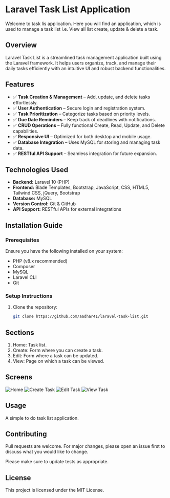 # Laravel Task List Application
Welcome to task lis application. Here you will find an application, which is used to manage a task list i.e. View all list create, update & delete a task.

## Overview
Laravel Task List is a streamlined task management application built using the Laravel framework. It helps users organize, track, and manage their daily tasks efficiently with an intuitive UI and robust backend functionalities.

## Features
- ✅ **Task Creation & Management** – Add, update, and delete tasks effortlessly.
- ✅ **User Authentication** – Secure login and registration system.
- ✅ **Task Prioritization** – Categorize tasks based on priority levels.
- ✅ **Due Date Reminders** – Keep track of deadlines with notifications.
- ✅ **CRUD Operations** – Fully functional Create, Read, Update, and Delete capabilities.
- ✅ **Responsive UI** – Optimized for both desktop and mobile usage.
- ✅ **Database Integration** – Uses MySQL for storing and managing task data.
- ✅ **RESTful API Support** – Seamless integration for future expansion.
  
## Technologies Used
- **Backend:** Laravel 10 (PHP)
- **Frontend:** Blade Templates, Bootstrap, JavaScript, CSS, HTML5, Tailwind CSS, jQuery, Bootstrap
- **Database:** MySQL
- **Version Control:** Git & GitHub
- **API Support:** RESTful APIs for external integrations

## Installation Guide
### Prerequisites
Ensure you have the following installed on your system:
- PHP (v8.x recommended)
- Composer
- MySQL
- Laravel CLI
- Git

### Setup Instructions
1. Clone the repository:
   ```sh
   git clone https://github.com/aadhar41/laravel-task-list.git

## Sections

1. Home: Task list.
2. Create: Form where you can create a task.
3. Edit: Form where a task can be updated.
4. View: Page on which a task can be viewed.

## Screens

<img src="https://github.com/aadhar41/laravel-task-list/blob/master/public/tasks-list-home-page.png" alt="Home" />

<img src="https://github.com/aadhar41/laravel-task-list/blob/master/public/tasks-list-create-task.png" alt="Create Task" />

<img src="https://github.com/aadhar41/laravel-task-list/blob/master/public/tasks-list-edit-task.png" alt="Edit Task" />

<img src="https://github.com/aadhar41/laravel-task-list/blob/master/public/tasks-list-view-task.png" alt="View Task" />

## Usage

A simple to do task list application.

## Contributing

Pull requests are welcome. For major changes, please open an issue first to discuss what you would like to change.

Please make sure to update tests as appropriate.

## License

This project is licensed under the MIT License.
